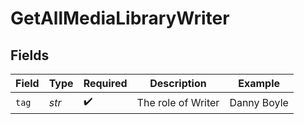 # GetAllMediaLibraryWriter


## Fields

| Field              | Type               | Required           | Description        | Example            |
| ------------------ | ------------------ | ------------------ | ------------------ | ------------------ |
| `tag`              | *str*              | :heavy_check_mark: | The role of Writer | Danny Boyle        |